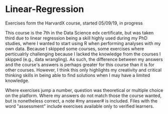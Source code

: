 # Linear-Regression
Exercises form the HarvardX course, started 05/09/19, in progress

This course is the 7th in the Data Science edx certificate, but was taken third due to linear regression being a skill highly used during
my PhD studies, where I wanted to start using R when performing analyses with my own data. Because I skipped some courses, some exercises where
perticualrly challenging because I lacked the knowledge from the courses I skipped (e.g., data wrangling). As such, the difference between
my answers and the course's answers is perhaps greater for this course than it is for other courses. However, I think this only highlights
my creativity and critical thinking skills in being able to find solutions when I may have a limited knowledge.

Where exercises jump a number, question was theoretical or multiple choice on the platform. Where my answers do not match those the
course wanted, but is nonetheless correct, a note #my answer# is included. Files with the word "assessment" include exercises available
only to verified learners.
